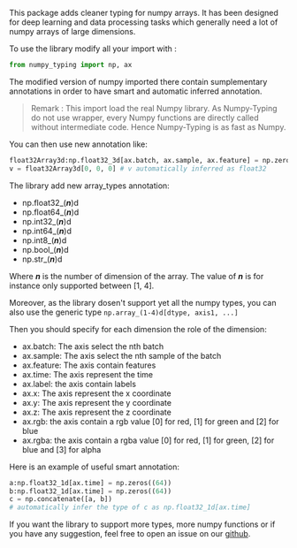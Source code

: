 
This package adds cleaner typing for numpy arrays.  It
has been designed for deep learning and data processing tasks which generally
need a lot of numpy arrays of large dimensions.


To use the library modify all your import with :
```python
from numpy_typing import np, ax
```

The modified version of numpy imported there contain sumplementary annotations in order to have smart and automatic inferred annotation.

> Remark : This import load the real Numpy library. As Numpy-Typing do not use wrapper, every Numpy functions are directly called without intermediate code. Hence Numpy-Typing is as fast as Numpy.


You can then use new annotation like:
```python
float32Array3d:np.float32_3d[ax.batch, ax.sample, ax.feature] = np.zeros((3, 3, 3))
v = float32Array3d[0, 0, 0] # v automatically inferred as float32
```
The library add new array_types annotation:
- np.float32_(***n***)d
- np.float64_(***n***)d
- np.int32_(***n***)d
- np.int64_(***n***)d
- np.int8_(***n***)d
- np.bool_(***n***)d
- np.str_(***n***)d

Where ***n*** is the number of dimension of the array. The value of ***n*** is for instance only supported between [1, 4].

Moreover, as the library dosen't support yet all the numpy types, you can also use the generic type
```np.array_(1-4)d[dtype, axis1, ...]```

Then you should specify for each dimension the role of the dimension:
- ax.batch: The axis select the nth batch
- ax.sample: The axis select the nth sample of the batch
- ax.feature: The axis contain features
- ax.time: The axis represent the time
- ax.label: the axis contain labels
- ax.x: The axis represent the x coordinate
- ax.y: The axis represent the y coordinate
- ax.z: The axis represent the z coordinate
- ax.rgb: the axis contain a rgb value [0] for red, [1] for green and [2] for blue
- ax.rgba: the axis contain a rgba value [0] for red, [1] for green, [2] for blue and [3] for alpha

Here is an example of useful smart annotation:
```python
a:np.float32_1d[ax.time] = np.zeros((64))
b:np.float32_1d[ax.time] = np.zeros((64))
c = np.concatenate([a, b])
# automatically infer the type of c as np.float32_1d[ax.time]
```

If you want the library to support more types, more numpy functions or if you have any suggestion, feel free to open an issue on our [github](https://github.com/melpiro/numpy-typing).












